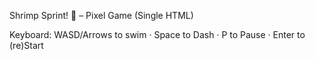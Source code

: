 Shrimp Sprint! 🦐 – Pixel Game (Single HTML)

Keyboard: WASD/Arrows to swim · Space to Dash · P to Pause · Enter to (re)Start
